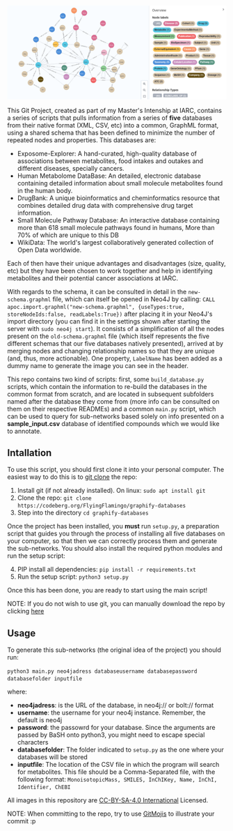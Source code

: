 <!--
SPDX-FileCopyrightText: 2022 Pablo Marcos <software@loreak.org>

SPDX-License-Identifier: MIT
-->

![The Schema for CanGraph, shown on Neo4J browser](./main_schema.png)
<br>

This Git Project, created as part of my Master's Intenship at IARC, contains a series of scripts that pulls information from a series of **five** databases from their native format (XML, CSV, etc) into a common, GraphML format, using a shared schema that has been defined to minimize the number of repeated nodes and properties. This databases are:

* Exposome-Explorer: A hand-curated, high-quality database of associations between metabolites, food intakes and outakes and different diseases, specially cancers.
* Human Metabolome DataBase: An detailed, electronic database containing detailed information about small molecule metabolites found in the human body.
* DrugBank: A unique bioinformatics and cheminformatics resource that combines detailed drug data with comprehensive drug target information.
* Small Molecule Pathway Database: An interactive database containing more than 618 small molecule pathways found in humans, More than 70% of which are unique to this DB
* WikiData: The world's largest collaboratively generated collection of Open Data worldwide.

Each of then have their unique advantages and disadvantages (size, quality, etc) but they have been chosen to work together and help in identifying metabolites and their potential cancer associations at IARC.

With regards to the schema, it can be consulted in detail in the ```new-schema.graphml``` file, which can itself be opened in Neo4J by calling: ```CALL apoc.import.graphml("new-schema.graphml", {useTypes:true, storeNodeIds:false, readLabels:True})``` after placing it in your Neo4J's import directory (you can find it in the settings shown after starting the server with ```sudo neo4j start```). It consists of a simplification of all the nodes present on the ```old-schema.graphml``` file (which itself represents the five different schemas that our five databases natively presented), arrived at by merging nodes and changing relationship names so that they are unique (and, thus, more actionable). One property, ```LabelName``` has been added as a dummy name to generate the image you can see in the header.

This repo contains two kind of scripts: first, some ```build_database.py``` scripts, which contain the information to re-build the databases in the common format from scratch, and are located in subsequent subfolders named after the database they come from (more info can be consulted on them on their respective READMEs) and a common ```main.py``` script, which can be used to query for sub-networks based solely on info presented on a **sample_input.csv** database of identified compounds which we would like to annotate.

## Intallation

To use this script, you should first clone it into your personal computer. The easiest way to do this is to [git clone](https://docs.codeberg.org/git/clone-commit-via-cli/) the repo:

1. Install git (if not already installed). On linux: ```sudo apt install git```
2. Clone the repo: ```git clone https://codeberg.org/FlyingFlamingo/graphify-databases```
3. Step into the directory ```cd graphify-databases```

Once the project has been installed, you **must** run ```setup.py```, a preparation script that guides you through the process of installing all five databases on your computer, so that then we can correctly process them and generate the sub-networks. You should also install the required python modules and run the setup script:

4. PIP install all dependencies: ```pip install -r requirements.txt```
5. Run the setup script: ```python3 setup.py```

Once this has been done, you are ready to start using the main script!

NOTE: If you do not wish to use git, you can manually download the repo by clicking [here](https://codeberg.org/FlyingFlamingo/CanGraph/archive/main.zip)

## Usage

To generate this sub-networks (the original idea of the project) you should run:

`python3 main.py neo4jadress databaseusername databasepassword databasefolder inputfile`

where:

* **neo4jadress**: is the URL of the database, in neo4j:// or bolt:// format
* **username**: the username for your neo4j instance. Remember, the default is neo4j
* **password**: the passowrd for your database. Since the arguments are passed by BaSH onto python3, you might need to escape special characters
* **databasefolder**: The folder indicated to ```setup.py``` as the one where your databases will be stored
* **inputfile**: The location of the CSV file in which the program will search for metabolites. This file should be a Comma-Separated file, with the following format: ```MonoisotopicMass, SMILES, InChIKey, Name, InChI, Identifier, ChEBI```

All images in this repository are [CC-BY-SA-4.0 International](https://creativecommons.org/licenses/by-sa/4.0/) Licensed.

NOTE: When committing to the repo, try to use [GitMojis](https://gitmoji.dev/) to illustrate your commit :p
